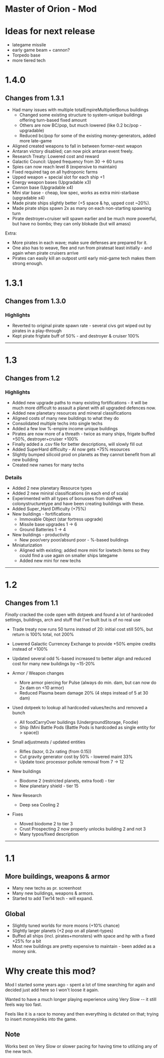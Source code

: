 # Master of Orion - Mod

# Ideas for next release
- lategame missile
- early game beam + cannon?
- Torpedo base
- more tiered tech 

# 1.4.0
## Changes from 1.3.1
- Had many issues with multiple totalEmpireMultiplierBonus buildings
  - Changed some existing structure to system-unique buildings offering turn-based fixed amount
  - Others are now BC/pop, but much lowered (like 0.2 bc/pop - upgradable)
  - Reduced bc/pop for some of the existing money-generators, added more late-game
- Aligned created weapons to fall in between former-next weapon
- Antaran victory disabled; can now pick antaran event freely.
- Research Treaty: Lowered cost and reward
- Galactic Council: Upped frequency from 30 -> 60 turns
- Spies can now reach level 8 (expensive to maintain)
- Fixed required tag on all hydroponic farms
- Upped weapon + special slot for each ship +1
- Energy weapon bases (Upgradable x3)
- Cannon base (Upgradable x4)
- Mini star base - cheap, low spec, works as extra mini-starbase (upgradable x4)
- Made pirate ships slightly better (+5 space & hp, upped cost ~20%).
- Made pirate ships spawn 2x as many on each non-starting spawning turn
- Pirate destroyer+cruiser will spawn earlier and be much more powerful, but have no bombs; they can only blokade (but will amass)

Extra: 
- More pirates in each wave; make sure defenses are prepared for it.
- One also has to weave, flee and run from piratesat least initially - and again when pirate cruisers arrive
- Pirates can easily kill an outpost until early mid-game tech makes them strong enough.

# 1.3.1
## Changes from 1.3.0

### Highlights
* Reverted to original pirate spawn rate - several civs got wiped out by pirates in a play-through
* Kept pirate frigtate buff of 50% - and destroyer & cruiser 100%

---
# 1.3
## Changes from 1.2

### Highlights
- Added new upgrade paths to many existing fortifications - it will be much more difficult to assault a planet with all upgraded defences now.
- Added new planetary resources and mineral classifications
- Aligned costs of many new buildings to what they do
- Consolidated multiple techs into single techs
- Added a few low %-empire income unique buildings
- Pirates are now more of a threath - twice as many ships, frigate buffed +50%, destroyer+cruiser +100%
- Finally added a .csv file for better descriptions, will slowly fill out
- Added SuperHard difficulty - AI now gets +75% resources
- Slightly bumped silicoid prod on planets as they cannot benefit from all new building
- Created new names for many techs

### Details
* Added 2 new planetary Resource types
* Added 2 new miniral classifications (in each end of scala)
* Experimented with all types of bonusses from dotPeek colonystructuretype and have been creating buildings with these.
* Added Super_Hard Difficulty (+75%)
* New buildings - fortifications
  * Immovable Object (star fortress upgrade)
  * Missile base upgrades 1 -> 6 
  * Ground Batteries 1 -> 4
* New buildings - productivity
  * New poor/very poor/absurd poor - %-based buildings
* Miniaturization
  * Aligned with existing; added more mini for lowtech items so they could find a use again on smaller ships lategame
  * Added new mini for new techs

---
# 1.2
## Changes from 1.1

_Finally_ cracked the code open with dotpeek and found a lot of hardcoded settings, buildings, arch and stuff that I've built but is of no real use

* Trade treaty now runs 50 turns instead of 20: initial cost still 50%, but return is 100% total, not 200%

* Lowered Galactic Currencey Exchange to provide +50% empire credits instead of +100%

* Updated several odd %-based increased to better align and reduced cost for many new buildings by ~15-20%

* Armor / Weapon changes
    * More armor piercing for Pulse (always do min. dam, but can now do 2x dam on <10 armor)
    * Reduced Plasma beam damage 20% (4 steps instead of 5 at 30 dam)
* Used dotpeek to lookup all hardcoded values/techs and removed a bunch
    * All foodCarryOver buildings (UndergroundStorage, Foodie)
    * Ship (Mini Battle Pods (Battle Pods is hardcoded as single entity for > space))
* Small adjustmests / updated entities
    * Rifles (lazor, 0.2x rating (from 0.15))
    * Cut gravity generator cost by 50% - lowered maint 33%
    * Update toxic processor pollute removal from 7 -> 12
* New buildings
    * Biodome 2 (restricted planets, extra food) - tier 
    * New planetary shield - tier 15
* New Research
    * Deep sea Cooling 2
* Fixes
    * Moved biodome 2 to tier 3
    * Crust Prospecting 2 now properly unlocks building 2 and not 3
    * Many typos/fixed description

------
# 1.1
## More buildings, weapons & armor 

* Many new techs as pr. screenhost
* Many new buildings, weapons & armors. 
* Started to add Tier14 tech - will expand.

## Global
* Slightly tuned worlds for more moons (+10% chance) 
* Slightly larger planets (+2 pop on all planet-types)
* Buffed all ships (incl. pirates+monsters) with space and hp with a fixed +25% for a bit 
* Most new buildings are pretty expensive to maintain - been added as a money sink.

# Why create this mod?
Mod I started some years ago - spent a lot of time searching for again and decided just add here so I won't loose it again.

Wanted to have a much longer playing experience using Very Slow -- it still feels way too fast.

Feels like it is a race to money and then everything is dictated on that; trying to insert moneysinks into the game.

## Note
Works best on Very Slow or slower pacing for having time to utilizing any of the new tech.